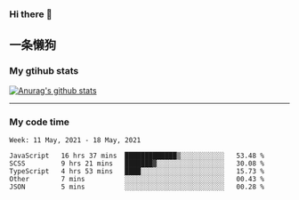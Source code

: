 ### Hi there 👋

## 一条懒狗
<!--
**kiss-me-quickly/kiss-me-quickly** is a ✨ _special_ ✨ repository because its `README.md` (this file) appears on your GitHub profile.

Here are some ideas to get you started:

- 🔭 I’m currently working on ...
- 🌱 I’m currently learning ...
- 👯 I’m looking to collaborate on ...
- 🤔 I’m looking for help with ...
- 💬 Ask me about ...
- 📫 How to reach me: ...
- 😄 Pronouns: ...
- ⚡ Fun fact: ...
-->


### My gtihub stats

[![Anurag's github stats](https://github-readme-stats.vercel.app/api?username=kiss-me-quickly)](https://github.com/anuraghazra/github-readme-stats)

***

### My code time

<!--START_SECTION:waka-->
```text
Week: 11 May, 2021 - 18 May, 2021

JavaScript   16 hrs 37 mins  █████████████▒░░░░░░░░░░░   53.48 % 
SCSS         9 hrs 21 mins   ███████▓░░░░░░░░░░░░░░░░░   30.08 % 
TypeScript   4 hrs 53 mins   ████░░░░░░░░░░░░░░░░░░░░░   15.73 % 
Other        7 mins          ░░░░░░░░░░░░░░░░░░░░░░░░░   00.43 % 
JSON         5 mins          ░░░░░░░░░░░░░░░░░░░░░░░░░   00.28 % 
```
<!--END_SECTION:waka-->
